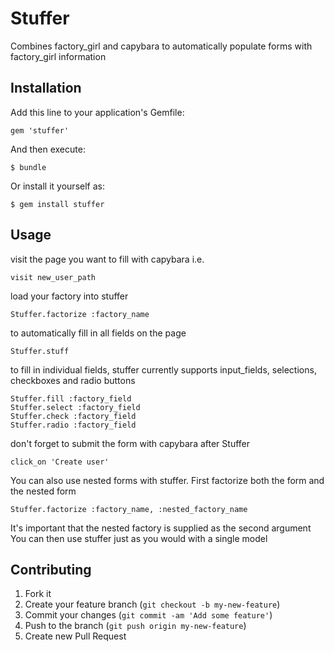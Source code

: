 # Stuffer

Combines factory_girl and capybara to automatically populate forms
with factory_girl information

## Installation

Add this line to your application's Gemfile:

    gem 'stuffer'

And then execute:

    $ bundle

Or install it yourself as:

    $ gem install stuffer

## Usage

visit the page you want to fill with capybara i.e.
    
    visit new_user_path
    
load your factory into stuffer

    Stuffer.factorize :factory_name
    
to automatically fill in all fields on the page

    Stuffer.stuff
    
to fill in individual fields, stuffer currently supports input_fields, selections,
checkboxes and radio buttons

    Stuffer.fill :factory_field
    Stuffer.select :factory_field
    Stuffer.check :factory_field
    Stuffer.radio :factory_field
    
don't forget to submit the form with capybara after Stuffer
    
    click_on 'Create user'
    
You can also use nested forms with stuffer.
First factorize both the form and the nested form

    Stuffer.factorize :factory_name, :nested_factory_name
    
It's important that the nested factory is supplied as the second argument
You can then use stuffer just as you would with a single model

## Contributing

1. Fork it
2. Create your feature branch (`git checkout -b my-new-feature`)
3. Commit your changes (`git commit -am 'Add some feature'`)
4. Push to the branch (`git push origin my-new-feature`)
5. Create new Pull Request
